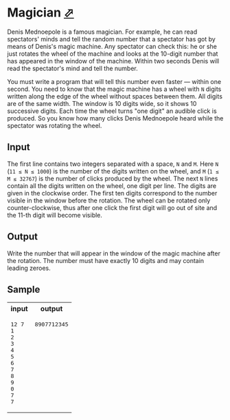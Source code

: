 # Magician [⬀](https://acm.timus.ru/problem.aspx?space=1&num=1370)

Denis Mednoepole is a famous magician. For example, he can read spectators' minds and tell the random number that a spectator has got by means of Denis's magic machine. Any spectator can check this: he or she just rotates the wheel of the machine and looks at the 10-digit number that has appeared in the window of the machine. Within two seconds Denis will read the spectator's mind and tell the number.

You must write a program that will tell this number even faster — within one second. You need to know that the magic machine has a wheel with `N` digits written along the edge of the wheel without spaces between them. All digits are of the same width. The window is 10 digits wide, so it shows 10 successive digits. Each time the wheel turns "one digit" an audible click is produced. So you know how many clicks Denis Mednoepole heard while the spectator was rotating the wheel.

## Input

The first line contains two integers separated with a space, `N` and `M`. Here `N` (`11 ≤ N ≤ 1000`) is the number of the digits written on the wheel, and `M` (`1 ≤ M ≤ 32767`) is the number of clicks produced by the wheel. The next `N` lines contain all the digits written on the wheel, one digit per line. The digits are given in the clockwise order. The first ten digits correspond to the number visible in the window before the rotation. The wheel can be rotated only counter-clockwise, thus after one click the first digit will go out of site and the 11-th digit will become visible.

## Output

Write the number that will appear in the window of the magic machine after the rotation. The number must have exactly 10 digits and may contain leading zeroes.

## Sample

<table>
<tr>
<th>input</th>
<th>output</th>
</tr>
<tr>
<td style="vertical-align: top">
<pre>
12 7
1
2
3
4
5
6
7
8
9
0
7
7
</pre>
</td>
<td style="vertical-align: top">
<pre>
8907712345
</pre>
</td>
</tr>
</table>
